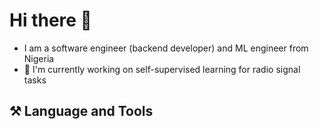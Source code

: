 # Hi there 👋

- I am a software engineer (backend developer) and ML engineer from Nigeria
- 🔬 I'm currently working on self-supervised learning for radio signal tasks

## ⚒️ Language and Tools

